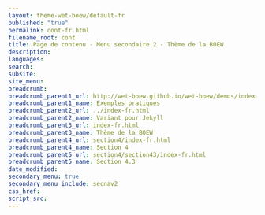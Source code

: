 ```yaml
---
layout: theme-wet-boew/default-fr
published: "true"
permalink: cont-fr.html
filename_root: cont
title: Page de contenu - Menu secondaire 2 - Thème de la BOEW
description:
languages:
search:
subsite:
site_menu:
breadcrumb:
breadcrumb_parent1_url: http://wet-boew.github.io/wet-boew/demos/index-fra.html
breadcrumb_parent1_name: Exemples pratiques
breadcrumb_parent2_url: ../index-fr.html
breadcrumb_parent2_name: Variant pour Jekyll
breadcrumb_parent3_url: index-fr.html
breadcrumb_parent3_name: Thème de la BOEW
breadcrumb_parent4_url: section4/index-fr.html
breadcrumb_parent4_name: Section 4
breadcrumb_parent5_url: section4/section43/index-fr.html
breadcrumb_parent5_name: Section 4.3
date_modified:
secondary_menu: true
secondary_menu_include: secnav2
css_href:
script_src:
---
```



